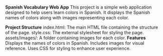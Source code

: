**Spanish Vocabulary Web App**
This project is a simple web application designed to help users learn colors in Spanish. It displays the Spanish names of colors along with images representing each color.

**Project Structure**
index.html: The main HTML file containing the structure of the page.
style.css: The external stylesheet for styling the page.
assets/images/: A folder containing images for each color.
**Features**
Displays the names of colors in Spanish.
Includes images for visual reference.
Uses CSS for styling to enhance user experience.
